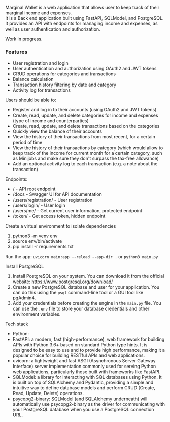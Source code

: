 Marginal Wallet is a web application that allows user to keep track of their marginal income and expenses.  
It is a Back end application built using FastAPI, SQLModel, and PostgreSQL.
It provides an API with endpoints for managing income and expenses, as well as user authentication and authorization.

Work in progress.

### Features

- User registration and login
- User authentication and authorization using OAuth2 and JWT tokens
- CRUD operations for categories and transactions
- Balance calculation
- Transaction history filtering by date and category
- Activity log for transactions

Users should be able to:
- Register and log in to their accounts (using OAuth2 and JWT tokens)
- Create, read, update, and delete categories for income and expenses (type of income and counterparties)
- Create, read, update, and delete transactions based on the categories
- Quickly view the balance of their accounts
- View the history of their transactions from most recent, for a certain period of time
- View the history of their transactions by category (which would allow to keep track of the income for current month for a certain category, such as Minijobs and make sure they don't surpass the tax-free allowance)
- Add an optional activity log to each transaction (e.g. a note about the transaction)

Endpoints:
- / - API root endpoint
- /docs - Swagger UI for API documentation
- /users/registration/ - User registration
- /users/login/ - User login
- /users/me/ - Get current user information, protected endpoint
- /token/ - Get access token, hidden endpoint


Create a virtual environment to isolate dependencies
1. python3 -m venv env
2. source env/bin/activate
3. pip install -r requirements.txt

Run the app:
```uvicorn main:app --reload --app-dir .```
or
```python3 main.py```

Install PostgreSQL
1. Install PostgreSQL on your system. You can download it from the official website: https://www.postgresql.org/download/
2. Create a new PostgreSQL database and user for your application. You can do this using the `psql` command-line tool or a GUI tool like pgAdmin4.
3. Add your credentials before creating the engine in the `main.py` file. You can use the `.env` file to store your database credentials and other environment variables.

Tech stack
* Python:
* FastAPI: a modern, fast (high-performance), web framework for building APIs with Python 3.6+ based on standard Python type hints. It is designed to be easy to use and to provide high performance, making it a popular choice for building RESTful APIs and web applications.
* uvicorn: a lightweight and fast ASGI (Asynchronous Server Gateway Interface) server implementation commonly used for serving Python web applications, particularly those built with frameworks like FastAPI.
* SQLModel: a library for interacting with SQL databases using Python. It is built on top of SQLAlchemy and Pydantic, providing a simple and intuitive way to define database models and perform CRUD (Create, Read, Update, Delete) operations.
* psycopg2-binary: SQLModel (and SQLAlchemy underneath) will automatically use psycopg2-binary as the driver for communicating with your PostgreSQL database when you use a PostgreSQL connection URL.
